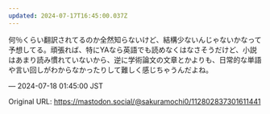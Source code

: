 ```yaml
---
updated: 2024-07-17T16:45:00.037Z
---
```


<p>何％くらい翻訳されてるのか全然知らないけど、結構少ないんじゃないかなって予想してる。頑張れば、特にYAなら英語でも読めなくはなさそうだけど、小説はあまり読み慣れていないから、逆に学術論文の文章とかよりも、日常的な単語や言い回しがわからなかったりして難しく感じちゃうんだよね。</p>

&mdash; 2024-07-18 01:45:00 JST

Original URL: https://mastodon.social/@sakuramochi0/112802837301611441
